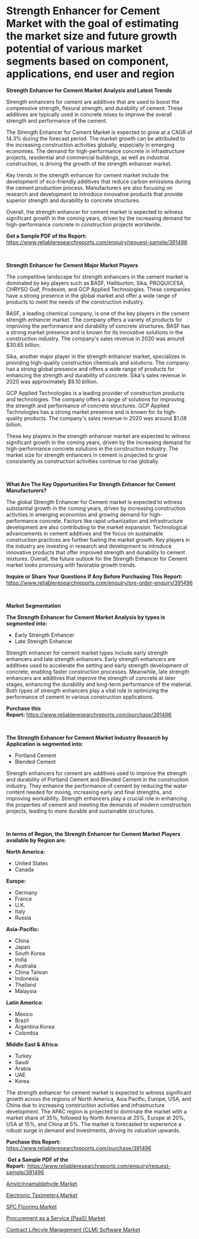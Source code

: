 <p><h1>Strength Enhancer for Cement Market with the goal of estimating the market size and future growth potential of various market segments based on component, applications, end user and region</h1></p><p><strong>Strength Enhancer for Cement Market Analysis and Latest Trends</strong></p>
<p><p>Strength enhancers for cement are additives that are used to boost the compressive strength, flexural strength, and durability of cement. These additives are typically used in concrete mixes to improve the overall strength and performance of the cement.</p><p>The Strength Enhancer for Cement Market is expected to grow at a CAGR of 14.3% during the forecast period. The market growth can be attributed to the increasing construction activities globally, especially in emerging economies. The demand for high-performance concrete in infrastructure projects, residential and commercial buildings, as well as industrial construction, is driving the growth of the strength enhancer market.</p><p>Key trends in the strength enhancer for cement market include the development of eco-friendly additives that reduce carbon emissions during the cement production process. Manufacturers are also focusing on research and development to introduce innovative products that provide superior strength and durability to concrete structures.</p><p>Overall, the strength enhancer for cement market is expected to witness significant growth in the coming years, driven by the increasing demand for high-performance concrete in construction projects worldwide.</p></p>
<p><strong>Get a Sample PDF of the Report:&nbsp;</strong> <a href="https://www.reliableresearchreports.com/enquiry/request-sample/391496">https://www.reliableresearchreports.com/enquiry/request-sample/391496</a></p>
<p>&nbsp;</p>
<p><strong>Strength Enhancer for Cement Major Market Players</strong></p>
<p><p>The competitive landscape for strength enhancers in the cement market is dominated by key players such as BASF, Halliburton, Sika, PROQUICESA, CHRYSO Gulf, Prodexim, and GCP Applied Technologies. These companies have a strong presence in the global market and offer a wide range of products to meet the needs of the construction industry.</p><p>BASF, a leading chemical company, is one of the key players in the cement strength enhancer market. The company offers a variety of products for improving the performance and durability of concrete structures. BASF has a strong market presence and is known for its innovative solutions in the construction industry. The company's sales revenue in 2020 was around $30.65 billion.</p><p>Sika, another major player in the strength enhancer market, specializes in providing high-quality construction chemicals and solutions. The company has a strong global presence and offers a wide range of products for enhancing the strength and durability of concrete. Sika's sales revenue in 2020 was approximately $8.10 billion.</p><p>GCP Applied Technologies is a leading provider of construction products and technologies. The company offers a range of solutions for improving the strength and performance of concrete structures. GCP Applied Technologies has a strong market presence and is known for its high-quality products. The company's sales revenue in 2020 was around $1.08 billion.</p><p>These key players in the strength enhancer market are expected to witness significant growth in the coming years, driven by the increasing demand for high-performance concrete solutions in the construction industry. The market size for strength enhancers in cement is projected to grow consistently as construction activities continue to rise globally.</p></p>
<p>&nbsp;</p>
<p><strong>What Are The Key Opportunities For Strength Enhancer for Cement Manufacturers?</strong></p>
<p><p>The global Strength Enhancer for Cement market is expected to witness substantial growth in the coming years, driven by increasing construction activities in emerging economies and growing demand for high-performance concrete. Factors like rapid urbanization and infrastructure development are also contributing to the market expansion. Technological advancements in cement additives and the focus on sustainable construction practices are further fueling the market growth. Key players in the industry are investing in research and development to introduce innovative products that offer improved strength and durability to cement mixtures. Overall, the future outlook for the Strength Enhancer for Cement market looks promising with favorable growth trends.</p></p>
<p><strong>Inquire or Share Your Questions If Any Before Purchasing This Report:</strong> <a href="https://www.reliableresearchreports.com/enquiry/pre-order-enquiry/391496">https://www.reliableresearchreports.com/enquiry/pre-order-enquiry/391496</a></p>
<p>&nbsp;</p>
<p><strong>Market Segmentation</strong></p>
<p><strong>The Strength Enhancer for Cement Market Analysis by types is segmented into:</strong></p>
<p><ul><li>Early Strength Enhancer</li><li>Late Strength Enhancer</li></ul></p>
<p><p>Strength enhancer for cement market types include early strength enhancers and late strength enhancers. Early strength enhancers are additives used to accelerate the setting and early strength development of concrete, enabling faster construction processes. Meanwhile, late strength enhancers are additives that improve the strength of concrete at later stages, enhancing the durability and long-term performance of the material. Both types of strength enhancers play a vital role in optimizing the performance of cement in various construction applications.</p></p>
<p><strong>Purchase this Report:&nbsp;</strong><a href="https://www.reliableresearchreports.com/purchase/391496">https://www.reliableresearchreports.com/purchase/391496</a></p>
<p>&nbsp;</p>
<p><strong>The Strength Enhancer for Cement Market Industry Research by Application is segmented into:</strong></p>
<p><ul><li>Portland Cement</li><li>Blended Cement</li></ul></p>
<p><p>Strength enhancers for cement are additives used to improve the strength and durability of Portland Cement and Blended Cement in the construction industry. They enhance the performance of cement by reducing the water content needed for mixing, increasing early and final strengths, and improving workability. Strength enhancers play a crucial role in enhancing the properties of cement and meeting the demands of modern construction projects, leading to more durable and sustainable structures.</p></p>
<p>&nbsp;</p>
<p><strong>In terms of Region, the Strength Enhancer for Cement Market Players available by Region are:</strong></p>
<p>
    <p> <strong> North America: </strong>
        <ul>
            <li>United States</li>
            <li>Canada</li>
        </ul>
        </p> 
    <p> <strong> Europe: </strong>
        <ul>
            <li>Germany</li>
            <li>France</li>
            <li>U.K.</li>
            <li>Italy</li>
            <li>Russia</li>
        </ul>
        </p> 
    <p> <strong> Asia-Pacific: </strong>
        <ul>
            <li>China</li>
            <li>Japan</li>
            <li>South Korea</li>
            <li>India</li>
            <li>Australia</li>
            <li>China Taiwan</li>
            <li>Indonesia</li>
            <li>Thailand</li>
            <li>Malaysia</li>
        </ul>
        </p> 
    <p> <strong> Latin America: </strong>
        <ul>
            <li>Mexico</li>
            <li>Brazil</li>
            <li>Argentina Korea</li>
            <li>Colombia</li>
        </ul>
        </p> 
    <p> <strong> Middle East & Africa: </strong>
        <ul>
            <li>Turkey</li>
            <li>Saudi</li>
            <li>Arabia</li>
            <li>UAE</li>
            <li>Korea</li>
        </ul>
    </p>
    </p>
<p><p>The strength enhancer for cement market is expected to witness significant growth across the regions of North America, Asia Pacific, Europe, USA, and China due to increasing construction activities and infrastructure development. The APAC region is projected to dominate the market with a market share of 35%, followed by North America at 25%, Europe at 20%, USA at 15%, and China at 5%. The market is forecasted to experience a robust surge in demand and investments, driving its valuation upwards.</p></p>
<p><strong>Purchase this Report: </strong><a href="https://www.reliableresearchreports.com/purchase/391496">https://www.reliableresearchreports.com/purchase/391496</a></p>
<p>&nbsp;<strong>Get a Sample PDF of the Report:&nbsp;&nbsp;</strong><a href="https://www.reliableresearchreports.com/enquiry/request-sample/391496">https://www.reliableresearchreports.com/enquiry/request-sample/391496</a></p>
<p><strong></strong></p>
<p><p><a href="https://view.publitas.com/reportprime-1/amylcinnamaldehyde-market-size-growth-and-forecast-from-2024-2031/">Amylcinnamaldehyde Market</a></p><p><a href="https://cat-emmental-94b.notion.site/Electronic-Taximeters-Market-Size-Share-Trends-Analysis-Report-By-Material-By-Type-By-End-user--3be09f6d4d354c689c8f1e84d20bd5de">Electronic Taximeters Market</a></p><p><a href="https://view.publitas.com/reportprime-1/spc-flooring-market-size-and-growth-market-segmentation-regional-and-country-breakdowns-and-market-trends-for-period-from-2024-2031/">SPC Flooring Market</a></p><p><a href="https://silk-columnist-571.notion.site/Procurement-as-a-Service-PaaS-Market-Size-Growth-Outlook-from-2024-to-2031-projecting-at-Market--736c09ccf1754cfb8590a37ed6c6ce9b">Procurement as a Service (PaaS) Market</a></p><p><a href="https://silk-columnist-571.notion.site/Global-Contract-Lifecyle-Management-CLM-Software-Market-Size-and-Market-Trends-Insights-and-Proje-5293690db9494d1e9744342e60f25d0c">Contract Lifecyle Management (CLM) Software Market</a></p></p>